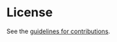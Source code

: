 # License

See the
[guidelines for contributions](https://github.com/Yuanyuan4666/A2A/blob/main/CONTRIBUTING.md).
